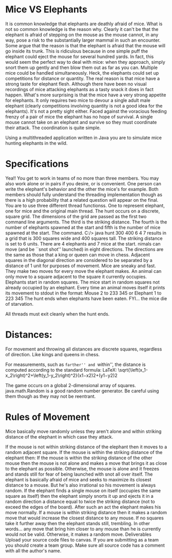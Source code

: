 # Mice VS Elephants
It is common knowledge that elephants are deathly afraid of mice. What is not so common knowledge is the reason why. Clearly it can't be that the elephant is afraid of stepping on the mouse as the mouse cannot, in any way, pose a risk to the substantially larger mammal in such an encounter. Some argue that the reason is that the elephant is afraid that the mouse will go inside its trunk. This is ridiculous because in one simple puff the elephant could eject the mouse for several hundred yards. In fact, this would seem the perfect way to deal with mice: when they approach, simply snort them up gently and then blow them out as far as you can. Multiple mice could be handled simultaneously. Heck, the elephants could set up competitions for distance or quantity.
The real reason is that mice have a strong taste for elephant flesh. Although there have been no visual recordings of mice attacking elephants as a tasty snack it does in fact happen. What's more surprising is that the mice have a very strong appetite for elephants. It only requires two mice to devour a single adult male elephant (clearly competitions involving quantity is not a good idea for the elephants). It's not a pretty sight either. Faced against the voracious feeding frenzy of a pair of mice the elephant has no hope of survival. A single mouse cannot take on an elephant and survive so they must coordinate their attack. The coordination is quite simple.

Using a multithreaded application written in Java you are to simulate mice hunting elephants in the wild.

# Specifications
Yea!! You get to work in teams of no more than three
members. You may also work alone or in pairs if you desire, or is convenient. One
person can write the elephant's behavior and the other the
mice's for example. Both members should fully understand the
threading implementation though as there is a high probability
that a related question will appear on the final.
You are to use three different thread functionss. One to represent elephant, one for
mice and the original main thread.
The hunt occurs on a discrete, square grid.
The dimensions of the grid are passed as the first two
command line arguments. The third is the striking distance. The fourth is the number of elephants spawned at the start and fifth is the number of mice spawned at the start. The
command.
        C:/> java hunt 300 400 6 4 7
results in a grid that is 300 squares wide and 400 squares
tall. The striking distance is set to 6 units. There are 4 elephants and 7 mice at the start.
nimals can move (and be ``snot shot'' launched) in eight directions. The directions are the same as those that a king or queen can move in chess.
Adjacent squares in the diagonal direction are considered to be separated by a distance of 1 unit for purposes of movement.
Mice are sneaky and fast. They make two moves for every move the elephant makes.
An animal can only move to a square adjacent to the square it currently occupies.
Elephants start in random squares.
The mice start in random squares not already occupied by an elephant.
Every time an animal moves itself it prints its movement to stdout in the format:
     Mouse 2 to 233 345
or
     Elephant 1 to 223 345
The hunt ends when elephants have been eaten. FYI... the mice die of starvation.

All threads must exit cleanly when the hunt ends.

# Distances:

For movement and throwing all distances are discrete
squares, regardless of direction. Like kings and queens in
chess.

For measurements, such as ``farther'' and ``within'',
the distance is computed according to the standard formula:
LaTeX: \sqrt{\left(x_1-x_2\right)^2+\left(y_1-y_2\right)^2}(x1−x2)2+(y1−y2)2

The game occurs on a global 2-dimensional array of squares. java.math.Random is a good random number generator. Be careful using them though as they may not be reentrant.

# Rules of Movement
Mice basically move randomly unless they aren't alone and within striking distance of the elephant in which case they attack.

If the mouse is not within striking distance of the elephant then it moves to a random adjacent square.
If the mouse is within the striking distance of the elephant then:
If the mouse is within the striking distance of the other mouse then the mouse is not alone and makes a move that brings it as close to the elephant as possible.
Otherwise, the mouse is alone and it freezes and stands still for fear of being launched with snot all over itself.
The elephant is basically afraid of mice and seeks to maximize its closest distance to a mouse. But he's also irrational so his movement is always random.
If the elephant finds a single mouse on itself (occupies the same square as itself) then the elephant simply snorts it up and ejects it in a random direction a distance equal to twice the striking distance (not to exceed the edges of the board). After such an act the elephant makes his move normally.
If a mouse is within striking distance then it makes a random move that would increase the closest distance to any mouse. If no squares take it further away then the elephant stands still, trembling. In other words... any move that bring him closer to any mouse than he is currently would not be valid.
Otherwise, it makes a random move.
Deliverables
Upload your source code files to canvas. If you are submitting as a team you should create a team group. Make sure all source code has a comment with all the author's name.
